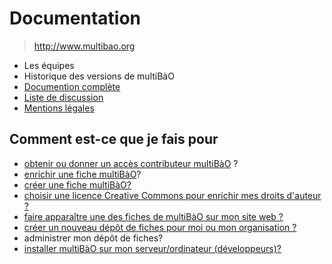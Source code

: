 # Documentation

> http://www.multibao.org

* Les équipes
* Historique des versions de multiBàO
* [Documention complète](https://github.com/multibao/documentation/blob/master/README.md)
* [Liste de discussion](http://lists.imaginationforpeople.org/cgi-bin/mailman/listinfo/multibao)
* [Mentions légales](http://www.multibao.org/pages/multibao/contributions/mentions_legales)

## Comment est-ce que je fais pour

* [obtenir ou donner un accès contributeur multiBàO](https://github.com/multibao/documentation/blob/master/fiches/obtenir_donner_acces_contributeur.md)
?
* [enrichir une fiche multiBàO](https://github.com/multibao/documentation/blob/master/fiches/enrichir_une_fiche.md)?
* [créer une fiche multiBàO?](https://github.com/multibao/documentation/blob/master/fiches/creer_fiche_multibao.md)
* [choisir une licence Creative Commons pour enrichir mes droits d'auteur ?](http://creativecommons.fr/licences/les-6-licences/)
* [faire apparaître une des fiches de multiBàO sur mon site web ?](https://github.com/multibao/documentation/blob/master/fiches/faire_apparaitre_fiche_sur_mon_site.md)
* [créer un nouveau dépôt de fiches pour moi ou mon organisation ?](https://github.com/multibao/documentation/blob/master/fiches/creer_un_depot.md)
* administrer mon dépôt de fiches?
* [installer multiBàO sur mon serveur/ordinateur (développeurs)?](https://github.com/multibao/site/blob/master/README.md)

